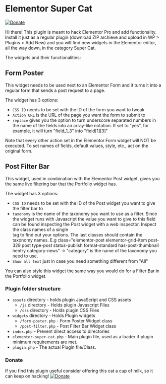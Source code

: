 # Elementor Super Cat
[![Donate](https://img.shields.io/badge/Donate-PayPal-green.svg)](https://www.paypal.com/cgi-bin/webscr?cmd=_s-xclick&hosted_button_id=27Q6J6NGK6JJ2&source=url)

Hi there!
This plugin is meant to hack Elementor Pro and add functionality.
Install it just as a regular plugin (download ZIP archieve and upload in WP > Plugins > Add New) and you will find new widgets in the Elementor editor, all the way down, in the category Super Cat.

The widgets and their functionalities:

## Form Poster

This widget needs to be used next to an Elementor Form and it turns it into a regular form that sends a post request to a page.

The widget has 3 options:
* `CSS ID` needs to be set with the ID of the form you want to tweak
* `Action URL` is the URL of the page you want the form to submit to
* `replace` gives you the option to turn underscore separated numbers in the name of the fields into an array-like notation. If set to "yes", for example, it will turn "field_1_3" into "field[1][3]"

Note that every other action set in the Elementor Form widget will NOT be executed.
To set names of fields, default values, style, etc., act on the original form.

## Post Filter Bar

This widget, used in combination with the Elementor Post widget, gives you the same live filtering bar that the Portfolio widget has.

The widget has 3 options:
* `CSS ID` needs to be set with the ID of the Post widget you want to give the filter bar to
* `taxonomy` is the name of the taxonomy you want to use as a filter. Since the widget runs with Javascript the value you want to give to this field can be found inspecting the Post widget with a web inspector. Inspect the class names of a single <article> tag to find out your options. The last classes should contain the taxonomy names.
E.g class="elementor-post elementor-grid-item post-329 post type-post status-publish format-standard has-post-thumbnail hentry category-news" -> "category" is the name of the taxonomy you need to use.
* `Show all text` just in case you need something different from "All"

You can also style this widget the same way you would do for a Filter Bar in the Portfolio widget.


### Plugin folder structure

* `assets` directory - holds plugin JavaScript and CSS assets
  * `/js` directory - Holds plugin Javascript Files
  * `/css` directory - Holds plugin CSS Files
* `widgets` directory - Holds Plugin widgets
  * `/form-poster.php` - Form Poster Widget class
  * `/post-filter.php` - Post Filter Bar Widget class
* `index.php`	- Prevent direct access to directories
* `elementor-super-cat.php`	- Main plugin file, used as a loader if plugin minimum requirements are met.
* `plugin.php` - The actual Plugin file/Class.

### Donate

If you find this plugin useful consider offering this cat a cup of milk, so it can keep on hacking!
[![Donate](https://img.shields.io/badge/Donate-PayPal-green.svg)](https://www.paypal.com/cgi-bin/webscr?cmd=_s-xclick&hosted_button_id=27Q6J6NGK6JJ2&source=url)
